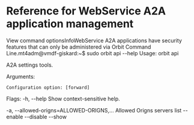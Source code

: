 # Reference for WebService A2A application management 

View command optionsInfoWebService A2A applications have security features that can only be administered via Orbit Command Line.mt4adm@vmdf-giskard:~$ sudo orbit api --help
Usage: orbit api 


A2A settings tools.

Arguments:
  
    Configuration option: [forward]

Flags:
  -h, --help                                 Show context-sensitive help.

  -a, --allowed-origns=ALLOWED-ORIGNS,...    Allowed Origns servers list
      --enable
      --disable
      --show
